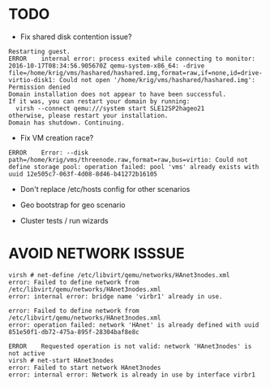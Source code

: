 # TODO

* Fix shared disk contention issue?

```
Restarting guest.
ERROR    internal error: process exited while connecting to monitor: 2016-10-17T08:34:56.905670Z qemu-system-x86_64: -drive file=/home/krig/vms/hashared/hashared.img,format=raw,if=none,id=drive-virtio-disk1: Could not open '/home/krig/vms/hashared/hashared.img': Permission denied
Domain installation does not appear to have been successful.
If it was, you can restart your domain by running:
  virsh --connect qemu:///system start SLE12SP2hageo21
otherwise, please restart your installation.
Domain has shutdown. Continuing.
```

* Fix VM creation race?

```
ERROR    Error: --disk
path=/home/krig/vms/threenode.raw,format=raw,bus=virtio: Could not
define storage pool: operation failed: pool 'vms' already exists with
uuid 12e505c7-063f-4d08-8d46-b41272b16105
```


* Don't replace /etc/hosts config for other scenarios

* Geo bootstrap for geo scenario

* Cluster tests / run wizards

# AVOID NETWORK ISSSUE

```
virsh # net-define /etc/libvirt/qemu/networks/HAnet3nodes.xml
error: Failed to define network from /etc/libvirt/qemu/networks/HAnet3nodes.xml
error: internal error: bridge name 'virbr1' already in use.

error: Failed to define network from /etc/libvirt/qemu/networks/HAnet3nodes.xml
error: operation failed: network 'HAnet' is already defined with uuid 851e50f1-db72-475a-895f-28304baf8e8c

ERROR    Requested operation is not valid: network 'HAnet3nodes' is not active
virsh # net-start HAnet3nodes
error: Failed to start network HAnet3nodes
error: internal error: Network is already in use by interface virbr1
```
